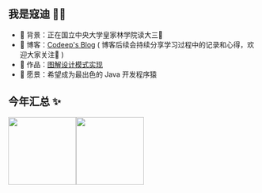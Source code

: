 ## 我是寇迪 👨‍💻

- 🌳 背景：正在国立中央大学皇家林学院读大三🤣
- 🎨 博客：[Codeep's Blog](https://blog.codeep.icu/) ( 博客后续会持续分享学习过程中的记录和心得，欢迎大家关注👣 )
- 📖 作品：<a href="https://github.com/codeeeep/Design-Patterns" target="_blank">图解设计模式实现</a>
- 🔭 愿景：希望成为最出色的 Java 开发程序猿



## 今年汇总 ✨

<img align="" height="137px" src="https://github-readme-stats.vercel.app/api?username=codeeeep&hide_title=true&hide_border=true&show_icons=true&line_height=21&bg_color=0,EC6C6C,FFD479,FFFC79,73FA79&theme=graywhite&locale=cn" /><img align="" height="137px" src="https://github-readme-stats.vercel.app/api/top-langs/?username=codeeeep&hide_title=true&hide_border=true&layout=compact&bg_color=0,73FA79,73FDFF,D783FF&theme=graywhite&locale=cn" />
